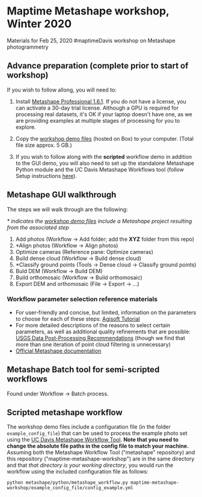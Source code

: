 # Maptime Metashape workshop, Winter 2020
Materials for Feb 25, 2020 #maptimeDavis workshop on Metashape photogrammetry

## Advance preparation (complete prior to start of workshop)

If you wish to follow allong, you will need to:

1. Install [Metashape Professional 1.6.1](https://www.agisoft.com/downloads/installer/). If you do not have a license, you can activate a 30-day trial license. Although a GPU is required for processing real datasets, it's OK if your laptop doesn't have one, as we are providing examples at multiple stages of processing for you to explore.

2. Copy the [workshop demo files](https://ucdavis.box.com/s/vbcur8ct28bgkmp66h61ozj473pa4k71) (hosted on Box) to your computer. (Total file size approx. 5 GB.)

3. If you wish to follow along with the **scripted** workflow demo in addition to the GUI demo, you will also need to set up the standalone Metashape Python module and the UC Davis Metashape Workflows tool (follow Setup instructions [here](https://github.com/ucdavis/metashape)).

## Metashape GUI walkthrough

The steps we will walk through are the following:

*\* indicates the [workshop demo files](https://ucdavis.box.com/s/vbcur8ct28bgkmp66h61ozj473pa4k71) include a Metashape project resulting from the associated step*

1. Add photos (Workflow -> Add folder; add the **XYZ** folder from this repo)
2. \*Align photos (Workflow -> Align photos)
3. Optimize cameras (Reference pane: Optimize cameras)
4. Build dense cloud (Workflow -> Build dense cloud)
5. \*Classify ground points (Tools -> Dense cloud -> Classify ground points)
6. Buld DEM (Workflow -> Build DEM)
7. Build orthomosaic (Workflow -> Build orthomosaic)
8. Export DEM and orthomosaic (File -> Export -> ...)

### Workflow parameter selection reference materials ###
- For user-friendly and concise, but limited, information on the parameters to choose for each of these steps: [Agisoft Tutorial](https://www.agisoft.com/pdf/PS_1.3%20-Tutorial%20(BL)%20-%20Orthophoto,%20DEM%20(without%20GCPs).pdf)
- For more detailed descriptions of the reasons to select certain parameters, as well as additional quality refinements that are possible: [USGS Data Post-Processing Recommendations](https://uas.usgs.gov/nupo/pdf/PhotoScanProcessingDSLRMar2017.pdf) (though we find that more than one iteration of point cloud filtering is unnecessary)
- [Official Metashape documentation](https://www.agisoft.com/downloads/user-manuals/)

## Metashape Batch tool for semi-scripted workflows

Found under Workflow -> Batch process.

## Scripted metashape workflow

The workshop demo files include a configuration file (in the folder `example_config_file`) that can be used to process the example photo set using the [UC Davis Metashape Workflow Tool](https://github.com/ucdavis/metashape). **Note that you need to change the absolute file paths in the config file to match your machine.** Assuming both the Metashape Workflow Tool ("metashape" repository) and this repository ("maptime-metashape-workshop") are in the same directory and that *that directory is your working directory*, you would run the workflow using the included configuration file as follows:

`python metashape/python/metashape_workflow.py maptime-metashape-workshop/example_config_file/config_example.yml`
